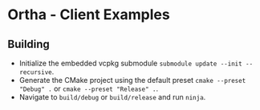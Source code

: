 # Ortha - Client Examples

## Building
- Initialize the embedded vcpkg submodule `submodule update --init --recursive`.
- Generate the CMake project using the default preset `cmake --preset "Debug" .` or `cmake --preset "Release" .`.
- Navigate to `build/debug` or `build/release` and run `ninja`.
